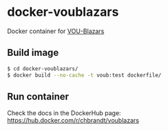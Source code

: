 # docker-voublazars
Docker container for [VOU-Blazars](https://github.com/ecylchang/VOU_Blazars)

## Build image
```bash
$ cd docker-voublazars/
$ docker build --no-cache -t voub:test dockerfile/
```

## Run container
Check the docs in the DockerHub page: https://hub.docker.com/r/chbrandt/voublazars
